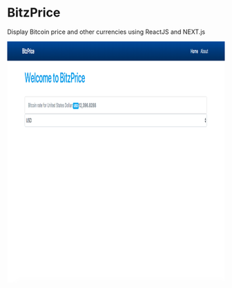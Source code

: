 # BitzPrice
Display Bitcoin price and other currencies using ReactJS and NEXT.js

<p align="center">
  <img width="760" height="560" src="example-page.png">
</p>
